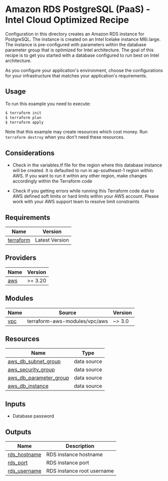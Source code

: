 # Amazon RDS PostgreSQL (PaaS) - Intel Cloud Optimized Recipe

Configuration in this directory creates an Amazon RDS instance for PostgreSQL. The instance is created on an Intel Icelake instance M6i.large. The instance is pre-configured with parameters within the database parameter group that is optimized for Intel architecture. The goal of this recipe is to get you started with a database configured to run best on Intel architecture.

As you configure your application's environment, choose the configurations for your infrastructure that matches your application's requirements.

## Usage

To run this example you need to execute:

```bash
$ terraform init
$ terraform plan
$ terraform apply
```

Note that this example may create resources which cost money. Run `terraform destroy` when you don't need these resources.

## Considerations
- Check in the variables.tf file for the region where this database instance will be created. It is defaulted to run in ap-southeast-1 region within AWS. If you want to run it within any other region, make changes accordingly within the Terraform code

- Check if you getting errors while running this Terraform code due to AWS defined soft limits or hard limits within your AWS account. Please work with your AWS support team to resolve limit constraints

<!-- BEGINNING OF PRE-COMMIT-TERRAFORM DOCS HOOK -->
## Requirements

| Name | Version |
|------|---------|
| <a name="requirement_terraform"></a> [terraform](#requirement\_terraform) | Latest Version |

## Providers

| Name | Version |
|------|---------|
| <a name="provider_aws"></a> [aws](#provider\_aws) | >= 3.20 |

## Modules

| Name | Source | Version |
|------|--------|---------|
| <a name="module_vpc"></a> [vpc](#module\_vpc) | terraform-aws-modules/vpc/aws | ~> 3.0 |

## Resources

| Name | Type |
|------|------|
| [aws_db_subnet_group](https://registry.terraform.io/providers/hashicorp/aws/latest/docs/resources/db_subnet_group) | data source |
| [aws_security_group](https://registry.terraform.io/providers/hashicorp/aws/latest/docs/resources/security_group) | data source |
| [aws_db_parameter_group](https://registry.terraform.io/providers/hashicorp/aws/latest/docs/resources/db_parameter_group) | data source |
| [aws_db_instance](https://registry.terraform.io/providers/hashicorp/aws/latest/docs/resources/db_instance) | data source |

## Inputs

- Database password 

## Outputs

| Name | Description |
|------|-------------|
| <a name="rds_hostname"></a> [rds_hostname](#output\_rds\_hostname) | RDS instance hostname |
| <a name="rds_port"></a> [rds_port](#output\_rds\_port) | RDS instance port |
| <a name="rds_username"></a> [rds_username](#output\_rds\_username) | RDS instance root username |

<!-- END OF PRE-COMMIT-TERRAFORM DOCS HOOK -->